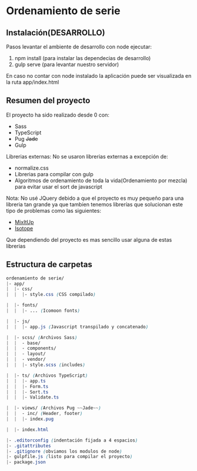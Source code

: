 Ordenamiento de serie
=====================

Instalación(DESARROLLO)
-----------------------
Pasos levantar el ambiente de desarrollo con node ejecutar:

1. npm install (para instalar las dependecias de desarrollo)
2. gulp serve (para levantar nuestro servidor)

En caso no contar con node instalado la aplicación puede ser visualizada en la ruta app/index.html

Resumen del proyecto
--------------------
El proyecto ha sido realizado desde 0 con:
* Sass
* TypeScript
* Pug ~~Jade~~
* Gulp

Librerias externas:
No se usaron librerias externas a excepción de:
* normalize.css
* Librerias para compilar con gulp
* Algoritmos de ordenamiento de toda la vida(Ordenamiento por mezcla) para evitar usar el sort de javascript

Nota:
No usé JQuery debido a que el proyecto es muy pequeño para una libreria tan grande ya que tambien tenemos librerías que solucionan este tipo de problemas como las siguientes:

* [MixItUp](https://www.kunkalabs.com/mixitup/)
* [Isotope](http://isotope.metafizzy.co/)

Que dependiendo del proyecto es mas sencillo usar alguna de estas librerias

Estructura de carpetas
----------------------

```scss
ordenamiento de serie/
|- app/
|  |- css/
|  |  |- style.css (CSS compilado)

|  |- fonts/
|  |  |- ... (Icomoon fonts)

|  |- js/
|  |  |- app.js (Javascript transpilado y concatenado)

|  |- scss/ (Archivos Sass)
|  |  - base/
|  |  - components/
|  |  - layout/
|  |  - vendor/
|  |  |- style.scss (includes)

|  |- ts/ (Archivos TypeScript)
|  |  |- app.ts
|  |  |- Form.ts
|  |  |- Sort.ts
|  |  |- Validate.ts

|  |- views/ (Archivos Pug ~~Jade~~)
|  |  - inc/ (Header, footer)
|  |  |- index.pug 

|  |- index.html

|- .editorconfig (indentación fijada a 4 espacios)
|- .gitattributes
|- .gitignore (obviamos los modulos de node)
|- gulpfile.js (listo para compilar el proyecto)
|- package.json
